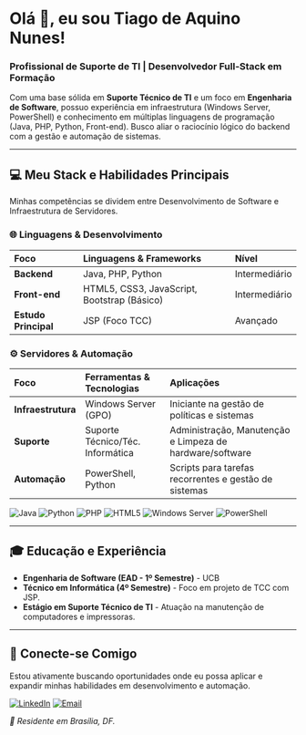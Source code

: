 # Olá 👋, eu sou Tiago de Aquino Nunes!

### Profissional de Suporte de TI | Desenvolvedor Full-Stack em Formação

Com uma base sólida em **Suporte Técnico de TI** e um foco em **Engenharia de Software**, possuo experiência em infraestrutura (Windows Server, PowerShell) e conhecimento em múltiplas linguagens de programação (Java, PHP, Python, Front-end). Busco aliar o raciocínio lógico do backend com a gestão e automação de sistemas.

---

## 💻 Meu Stack e Habilidades Principais

Minhas competências se dividem entre Desenvolvimento de Software e Infraestrutura de Servidores.

### 🌐 Linguagens & Desenvolvimento

| Foco | Linguagens & Frameworks | Nível |
| :--- | :--- | :--- |
| **Backend** | Java, PHP, Python | Intermediário |
| **Front-end** | HTML5, CSS3, JavaScript, Bootstrap (Básico) | Intermediário |
| **Estudo Principal** | JSP (Foco TCC) | Avançado |

### ⚙️ Servidores & Automação

| Foco | Ferramentas & Tecnologias | Aplicações |
| :--- | :--- | :--- |
| **Infraestrutura** | Windows Server (GPO) | Iniciante na gestão de políticas e sistemas |
| **Suporte** | Suporte Técnico/Téc. Informática | Administração, Manutenção e Limpeza de hardware/software |
| **Automação** | PowerShell, Python | Scripts para tarefas recorrentes e gestão de sistemas |

<p align="left">
  <img src="https://img.shields.io/badge/Java-007396?style=for-the-badge&logo=java&logoColor=white" alt="Java">
  <img src="https://img.shields.io/badge/Python-3776AB?style=for-the-badge&logo=python&logoColor=white" alt="Python">
  <img src="https://img.shields.io/badge/PHP-777BB4?style=for-the-badge&logo=php&logoColor=white" alt="PHP">
  <img src="https://img.shields.io/badge/HTML5-E34F26?style=for-the-badge&logo=html5&logoColor=white" alt="HTML5">
  <img src="https://img.shields.io/badge/Windows%20Server-0078D6?style=for-the-badge&logo=windows&logoColor=white" alt="Windows Server">
  <img src="https://img.shields.io/badge/PowerShell-5391FE?style=for-the-badge&logo=powershell&logoColor=white" alt="PowerShell">
</p>

---

## 🎓 Educação e Experiência

* **Engenharia de Software (EAD - 1º Semestre)** - UCB
* **Técnico em Informática (4º Semestre)** - Foco em projeto de TCC com JSP.
* **Estágio em Suporte Técnico de TI** - Atuação na manutenção de computadores e impressoras.

---

## 🔗 Conecte-se Comigo

Estou ativamente buscando oportunidades onde eu possa aplicar e expandir minhas habilidades em desenvolvimento e automação.

[![LinkedIn](https://img.shields.io/badge/LinkedIn-0077B5?style=for-the-badge&logo=linkedin&logoColor=white)](https://www.linkedin.com/in/tiago-de-aquino-nunes-3297552ba/)
[![Email](https://img.shields.io/badge/Email-D14836?style=for-the-badge&logo=gmail&logoColor=white)](mailto:tiagonunesbr@hotmail.com)

_📍 Residente em Brasília, DF._
